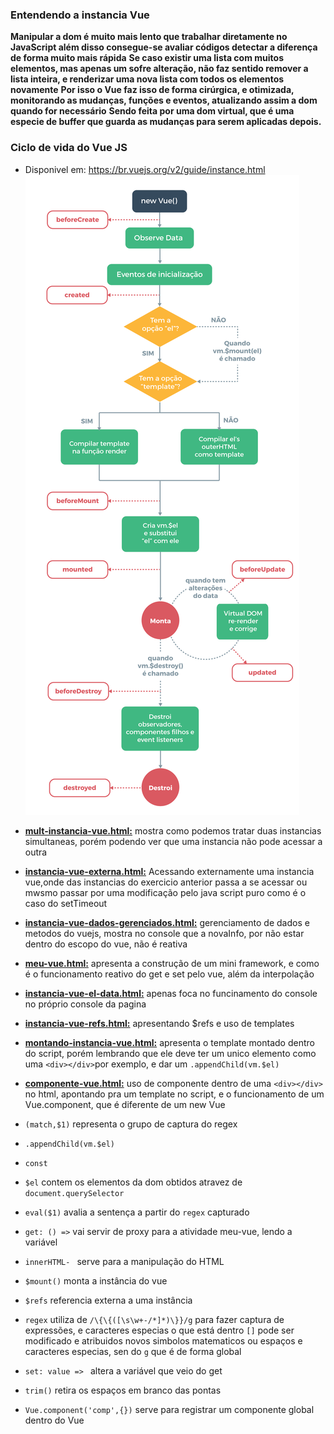 ### Entendendo a instancia Vue
**Manipular a dom é muito mais lento que trabalhar diretamente no JavaScript além disso consegue-se avaliar códigos detectar a diferença de forma muito mais rápida**
**Se caso existir uma lista com muitos elementos, mas apenas um sofre alteração, não faz sentido remover a lista inteira, e renderizar uma nova lista com todos os elementos novamente**
**Por isso o Vue faz isso de forma cirúrgica, e otimizada, monitorando as mudanças, funções e eventos, atualizando assim a dom quando for necessário**
**Sendo feita por uma dom virtual, que é uma especie de buffer que guarda as mudanças para serem aplicadas depois.**

### Ciclo de vida do Vue JS
- Disponivel em: https://br.vuejs.org/v2/guide/instance.html
![Alt text](https://github.com/TheJessicaBohn/VueJS/blob/master/imagens/lifecycle.png)

- **[mult-instancia-vue.html:](https://github.com/TheJessicaBohn/VueJS/blob/master/instancia-vue/mult-instancia-vue.html)** mostra como podemos tratar duas instancias simultaneas, porém podendo ver que uma instancia não pode acessar a outra
- **[instancia-vue-externa.html:](https://github.com/TheJessicaBohn/VueJS/blob/master/instancia-vue/instancia-vue-externa.html)** Acessando externamente uma instancia vue,onde das instancias do exercicio anterior passa a se acessar ou mwsmo passar por uma modificação pelo java script puro como é o caso do setTimeout
- **[instancia-vue-dados-gerenciados.html:](https://github.com/TheJessicaBohn/VueJS/blob/master/instancia-vue/instancia-vue-dados-gerenciados.html)** gerenciamento de dados e metodos do vuejs, mostra no console que a novaInfo, por não estar dentro do escopo do vue, não é reativa
- **[meu-vue.html:](https://github.com/TheJessicaBohn/VueJS/blob/master/instancia-vue/meu-vue.html)** apresenta a construção de um mini framework, e como é o funcionamento reativo do get e set pelo vue, além da interpolação
- **[instancia-vue-el-data.html:](https://github.com/TheJessicaBohn/VueJS/blob/master/instancia-vue/instancia-vue-el-data.html)** apenas foca no funcinamento do console no próprio console da pagina
- **[instancia-vue-refs.html:](https://github.com/TheJessicaBohn/VueJS/blob/master/instancia-vue/instancia-vue-refs.html)** apresentando $refs e uso de templates
- **[montando-instancia-vue.html:](https://github.com/TheJessicaBohn/VueJS/blob/master/instancia-vue/montando-instancia-vue.html)** apresenta o template montado dentro do script, porém lembrando que ele deve ter um unico elemento como uma `<div></div>`por exemplo, e dar um `.appendChild(vm.$el)`
- **[componente-vue.html:](https://github.com/TheJessicaBohn/VueJS/blob/master/instancia-vue/componente-vue.html)** uso de componente dentro de uma `<div></div>` no html, apontando pra um template no script, e o funcionamento de um Vue.component, que é diferente de um new Vue

- `(match,$1)` representa o grupo de captura do regex
- `.appendChild(vm.$el)`
- `const`  
- `$el` contem os elementos da dom obtidos atravez de `document.querySelector`
- `eval($1)` avalia a sentença a partir do `regex` capturado
- `get: () =>` vai servir de proxy para a atividade meu-vue, lendo a variável
- `innerHTML- ` serve para a manipulação do HTML
- `$mount()` monta a instância do vue
- `$refs` referencia externa a uma instância
- `regex`  utiliza de  `/\{\{([\s\w+-/*]*)\}}/g` para fazer captura de expressões, e caracteres especias o que está dentro `[]` pode ser modificado e atribuidos novos simbolos matematicos ou espaços e caracteres especias, sen do `g` que é de forma global
- `set: value => ` altera a variável que veio do get
- `trim()` retira os espaços em branco das pontas
- `Vue.component('comp',{})` serve para registrar um componente global dentro do Vue
